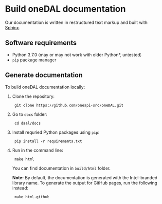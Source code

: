 <!-- file: README.md
******************************************************************************
* Copyright 2014-2020 Intel Corporation
*
* Licensed under the Apache License, Version 2.0 (the "License");
* you may not use this file except in compliance with the License.
* You may obtain a copy of the License at
*
*     http://www.apache.org/licenses/LICENSE-2.0
*
* Unless required by applicable law or agreed to in writing, software
* distributed under the License is distributed on an "AS IS" BASIS,
* WITHOUT WARRANTIES OR CONDITIONS OF ANY KIND, either express or implied.
* See the License for the specific language governing permissions and
* limitations under the License.
*******************************************************************************/-->

# Build oneDAL documentation

Our documentation is written in restructured text markup and built with [Sphinx](http://www.sphinx-doc.org/en/master/).

## Software requirements

- Python 3.7.0 (may or may not work with older Python*, untested)
- `pip` package manager

## Generate documentation

To build oneDAL documentation locally:

1. Clone the repository:

		git clone https://github.com/oneapi-src/oneDAL.git

2. Go to `docs` folder:

		cd daal/docs

3. Install requried Python packages using `pip`:

		pip install -r requirements.txt

4. Run in the command line:

		make html

	You can find documentation in `build/html` folder.

	**Note:** By default, the documentation is generated with the Intel-branded library name.
	To generate the output for GitHub pages, run the following instead:

		make html-github